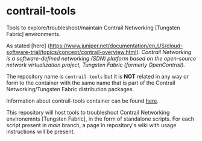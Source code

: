 # contrail-tools
Tools to explore/troubleshoot/maintain Contrail Networking [Tungsten Fabric] environments.

As stated [here] (https://www.juniper.net/documentation/en_US/cloud-software-trial/topics/concept/contrail-overview.html):
*Contrail Networking is a software-defined networking (SDN) platform based on the open-source network virtualization project, Tungsten Fabric (formerly OpenContrail).*

The repository name is ```contrail-tools``` but it is **NOT** related in any way or form to the container with the same name that is part of the Contrail Networking/Tungsten Fabric distribution packages. 

Information about contrail-tools container can be found [here](https://docs.tungsten.io/en/latest/tungsten-fabric-monitoring-and-troubleshooting-guide/contrail-tools.html). 

This repository will host tools to troubleshoot Contrail Networking environemnts [Tungsten Fabric], in the form of standalone scripts.
For each script present in *main* branch, a page in repository's wiki with usage instructions will be present.
